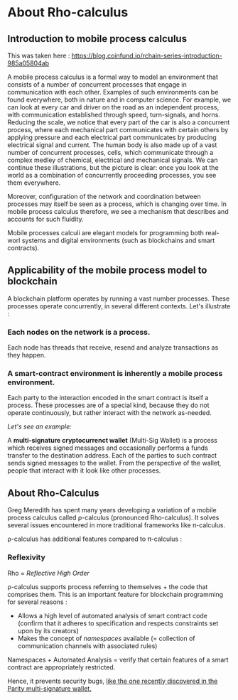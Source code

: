 # About Rho-calculus

## Introduction to mobile process calculus

This was taken here : https://blog.coinfund.io/rchain-series-introduction-985a05804ab

A mobile process calculus is a formal way to model an environment that consists of a number of concurrent processes that engage in communication with each other. Examples of such environments can be found everywhere, both in nature and in computer science. For example, we can look at every car and driver on the road as an independent process, with communication established through speed, turn-signals, and horns. Reducing the scale, we notice that every part of the car is also a concurrent process, where each mechanical part communicates with certain others by applying pressure and each electrical part communicates by producing electrical signal and current. The human body is also made up of a vast number of concurrent processes, cells, which communicate through a complex medley of chemical, electrical and mechanical signals. We can continue these illustrations, but the picture is clear: once you look at the world as a combination of concurrently proceeding processes, you see them everywhere.

Moreover, configuration of the network and coordination between processes may itself be seen as a process, which is changing over time. In mobile process calculus therefore, we see a mechanism that describes and accounts for such fluidity.

Mobile processes calculi are elegant models for programming both real-worl systems and digital environments (such as blockchains and smart contracts).

## Applicability of the mobile process model to blockchain

A blockchain platform operates by running a vast number processes. These processes operate concurrently, in several different contexts. Let's illustrate :

### Each nodes on the network is a process. 

Each node has threads that receive, resend and analyze transactions as they happen.

### A smart-contract environment is inherently a mobile process environment.

Each party to the interaction encoded in the smart contract is itself a process. These processes are of a special kind, because they do not operate continuously, but rather interact with the network as-needed.

*Let's see an example:*

A **multi-signature cryptocurrenct wallet** (Multi-Sig Wallet) is a process which receives signed messages and occasionally performs a funds transfer to the destination address. Each of the parties to such contract sends signed messages to the wallet. From the perspective of the wallet, people that interact with it look like other processes.

## About Rho-Calculus

Greg Meredith has spent many years developing a variation of a mobile process calculus called ρ-calculus (pronounced Rho-calculus).
It solves several issues encountered in more traditional frameworks like π-calculus.

ρ-calculus has additional features compared to π-calculus :

### Reflexivity

Rho = *Reflective High Order*

ρ-calculus supports process referring to themselves + the code that comprises them. This is an important feature for blockchain programming for several reasons :

- Allows a high level of automated analysis of smart contract code (confirm that it adheres to specification and respects constraints set upon by its creators)
- Makes the concept of *namespaces* available (= collection of communication channels with associated rules)

Namespaces + Automated Analysis = verify that certain features of a smart contract are appropriately restricted.

Hence, it prevents security bugs, [like the one recently discovered in the Parity multi-signature wallet.](http://hackingdistributed.com/2017/07/22/deep-dive-parity-bug/)

